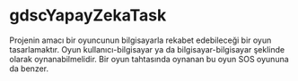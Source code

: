 # gdscYapayZekaTask
Projenin amacı bir oyuncunun bilgisayarla rekabet edebileceği bir oyun tasarlamaktır. Oyun kullanıcı-bilgisayar ya da bilgisayar-bilgisayar şeklinde olarak oynanabilmelidir. Bir oyun tahtasında oynanan bu oyun SOS oyununa da benzer.
